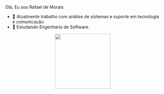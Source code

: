 Olá, Eu sou Rafael de Morais

- 🔭 Atualmente trabalho com análise de sistemas e suporte em tecnologia e comunicação.
- 🌱 Estudando Engenharia de Software.
<div align="center">
  <a href="https://github.com/rafamorais77">
  <img height="180em" src="https://github-readme-stats.vercel.app/api?username=rafamorais77&show_icons=true&theme=dark&include_all_commits=true&count_private=true"/>
</div>
